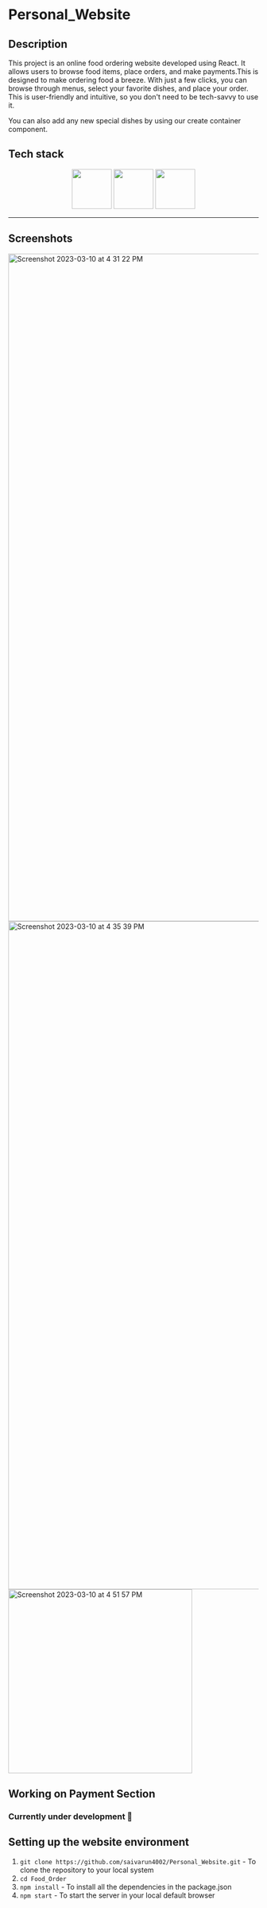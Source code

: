 # Personal_Website

## Description
This project is an online food ordering website developed using React. It allows users to browse food items, place orders, and make payments.This is designed to make ordering food a breeze. With just a few clicks, you can browse through menus, select your favorite dishes, and place your order. This  is user-friendly and intuitive, so you don't need to be tech-savvy to use it.

You can also add any new special dishes by using our create container component.





## Tech stack
<p align="center">
  <img src="https://www.gameartguppy.com/wp-content/uploads/2019/04/mascot_firebase-logo.png" width="80"></img>
  <img src="https://cdn1.iconfinder.com/data/icons/unicons-line-vol-5/24/react-512.png" width="80"></img>
  <img src="https://tailwindcss.com/_next/static/media/tailwindcss-mark.79614a5f61617ba49a0891494521226b.svg" width="80"></img>
</p>

---


<!-- https://user-images.githubusercontent.com/91950083/224299137-9f536ca3-3cbc-4ca9-b470-34294cb67cde.mov -->



## Screenshots
<img width="1343" alt="Screenshot 2023-03-10 at 4 31 22 PM" src="https://user-images.githubusercontent.com/91950083/224299497-64cb0e7e-4215-4f0a-8bf9-c29c80d81dad.png">
<img width="1344" alt="Screenshot 2023-03-10 at 4 35 39 PM" src="https://user-images.githubusercontent.com/91950083/224300288-fbb0c696-4abb-4574-87c7-f4045192d1ca.png">




<img width="370" alt="Screenshot 2023-03-10 at 4 51 57 PM" src="https://user-images.githubusercontent.com/91950083/224303909-bdce4be8-f44f-4ee9-8cce-29e1d710c999.png">



## Working on Payment Section
### Currently under development 🚧


## Setting up the website environment

  1. `git clone https://github.com/saivarun4002/Personal_Website.git` - To clone the repository to your local system
  2. `cd Food_Order`
  3. `npm install` - To install all the dependencies in the package.json
  4. `npm start` - To start the server in your local default browser





